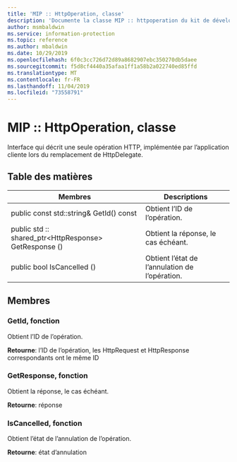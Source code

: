 ```yaml
---
title: 'MIP :: HttpOperation, classe'
description: 'Documente la classe MIP :: httpoperation du kit de développement logiciel (SDK) Microsoft Information Protection (MIP).'
author: msmbaldwin
ms.service: information-protection
ms.topic: reference
ms.author: mbaldwin
ms.date: 10/29/2019
ms.openlocfilehash: 6f0c3cc726d72d89a8682907ebc350270db5daee
ms.sourcegitcommit: f5d8cf4440a35afaa1ff1a58b2a022740ed85ffd
ms.translationtype: MT
ms.contentlocale: fr-FR
ms.lasthandoff: 11/04/2019
ms.locfileid: "73558791"
---
```

# <a name="class-miphttpoperation"></a>MIP :: HttpOperation, classe 
Interface qui décrit une seule opération HTTP, implémentée par l’application cliente lors du remplacement de HttpDelegate.
  
## <a name="summary"></a>Table des matières
 Membres                        | Descriptions                                
--------------------------------|---------------------------------------------
public const std::string& GetId() const  |  Obtient l’ID de l’opération.
public std :: shared_ptr\<HttpResponse\> GetResponse ()  |  Obtient la réponse, le cas échéant.
public bool IsCancelled ()  |  Obtient l’état de l’annulation de l’opération.
  
## <a name="members"></a>Membres
  
### <a name="getid-function"></a>GetId, fonction
Obtient l’ID de l’opération.

  
**Retourne**: l’ID de l’opération, les HttpRequest et HttpResponse correspondants ont le même ID
  
### <a name="getresponse-function"></a>GetResponse, fonction
Obtient la réponse, le cas échéant.

  
**Retourne**: réponse
  
### <a name="iscancelled-function"></a>IsCancelled, fonction
Obtient l’état de l’annulation de l’opération.

  
**Retourne**: état d’annulation